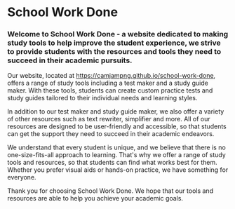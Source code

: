 # School Work Done

### Welcome to School Work Done - a website dedicated to making study tools to help improve the student experience,  we strive to provide students with the resources and tools they need to succeed in their academic pursuits.

Our website, located at https://camjampng.github.io/school-work-done, offers a range of study tools including a test maker and a study guide maker. With these tools, students can create custom practice tests and study guides tailored to their individual needs and learning styles.

In addition to our test maker and study guide maker, we also offer a variety of other resources such as text rewriter, simplifier and more. All of our resources are designed to be user-friendly and accessible, so that students can get the support they need to succeed in their academic endeavors.

We understand that every student is unique, and we believe that there is no one-size-fits-all approach to learning. That's why we offer a range of study tools and resources, so that students can find what works best for them. Whether you prefer visual aids or hands-on practice, we have something for everyone.

Thank you for choosing School Work Done. We hope that our tools and resources are able to help you achieve your academic goals.
